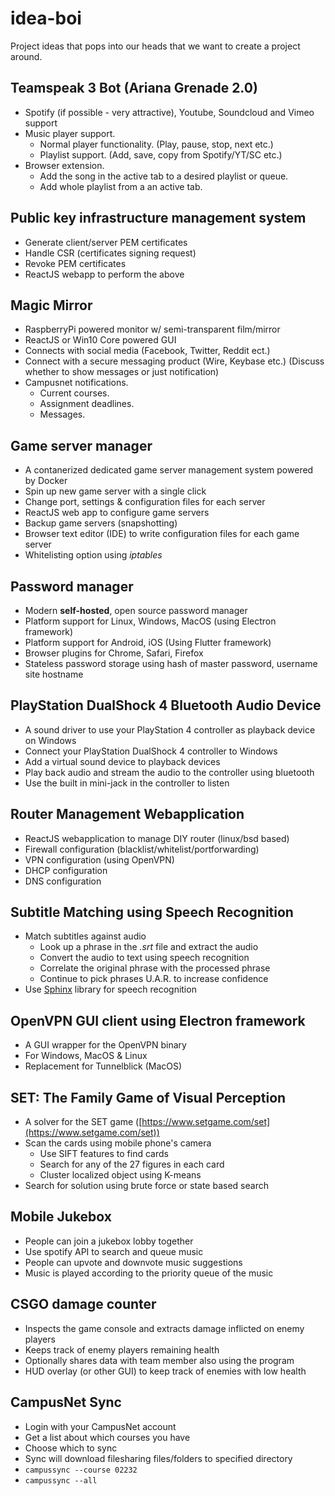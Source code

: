 # idea-boi
Project ideas that pops into our heads that we want to create a project around.

## Teamspeak 3 Bot (Ariana Grenade 2.0) 
 * Spotify (if possible - very attractive), Youtube, Soundcloud and Vimeo support
 * Music player support.
   * Normal player functionality. (Play, pause, stop, next etc.)
   * Playlist support. (Add, save, copy from Spotify/YT/SC etc.)
 * Browser extension.
   * Add the song in the active tab to a desired playlist or queue.
   * Add whole playlist from a an active tab.
 
## Public key infrastructure management system
 * Generate client/server PEM certificates
 * Handle CSR (certificates signing request)
 * Revoke PEM certificates
 * ReactJS webapp to perform the above
 
## Magic Mirror
 * RaspberryPi powered monitor w/ semi-transparent film/mirror
 * ReactJS or Win10 Core powered GUI
 * Connects with social media (Facebook, Twitter, Reddit ect.)
 * Connect with a secure messaging product (Wire, Keybase etc.) (Discuss whether to show messages or just notification)
 * Campusnet notifications.
   * Current courses.
   * Assignment deadlines.
   * Messages.
   
## Game server manager
 * A contanerized dedicated game server management system powered by Docker
 * Spin up new game server with a single click
 * Change port, settings & configuration files for each server
 * ReactJS web app to configure game servers
 * Backup game servers (snapshotting) 
 * Browser text editor (IDE) to write configuration files for each game server
 * Whitelisting option using *iptables*

## Password manager
 * Modern **self-hosted**, open source password manager
 * Platform support for Linux, Windows, MacOS (using Electron framework)
 * Platform support for Android, iOS (Using Flutter framework)
 * Browser plugins for Chrome, Safari, Firefox
 * Stateless password storage using hash of master password, username site hostname
 
 ## PlayStation DualShock 4 Bluetooth Audio Device
  * A sound driver to use your PlayStation 4 controller as playback device on Windows
  * Connect your PlayStation DualShock 4 controller to Windows
  * Add a virtual sound device to playback devices
  * Play back audio and stream the audio to the controller using bluetooth
  * Use the built in mini-jack in the controller to listen
  
 ## Router Management Webapplication
  * ReactJS webapplication to manage DIY router (linux/bsd based)
  * Firewall configuration (blacklist/whitelist/portforwarding)
  * VPN configuration (using OpenVPN)
  * DHCP configuration
  * DNS configuration
  
 ## Subtitle Matching using Speech Recognition
  * Match subtitles against audio
    * Look up a phrase in the *.srt* file and extract the audio
    * Convert the audio to text using speech recognition
    * Correlate the original phrase with the processed phrase
    * Continue to pick phrases U.A.R. to increase confidence
  * Use [Sphinx](http://www.sphinx-doc.org/en/master/) library for speech recognition
  
 ## OpenVPN GUI client using Electron framework
  * A GUI wrapper for the OpenVPN binary
  * For Windows, MacOS & Linux
  * Replacement for Tunnelblick (MacOS)
  
 ## SET: The Family Game of Visual Perception
  * A solver for the SET game ([https://www.setgame.com/set](https://www.setgame.com/set))
  * Scan the cards using mobile phone's camera
    - Use SIFT features to find cards
    - Search for any of the 27 figures in each card
    - Cluster localized object using K-means
  * Search for solution using brute force or state based search
  
## Mobile Jukebox
 * People can join a jukebox lobby together
 * Use spotify API to search and queue music
 * People can upvote and downvote music suggestions
 * Music is played according to the priority queue of the music
 
## CSGO damage counter
 * Inspects the game console and extracts damage inflicted on enemy players
 * Keeps track of enemy players remaining health
 * Optionally shares data with team member also using the program
 * HUD overlay (or other GUI) to keep track of enemies with low health

## CampusNet Sync
 * Login with your CampusNet account
 * Get a list about which courses you have
 * Choose which to sync
 * Sync will download filesharing files/folders to specified directory
 * `campussync --course 02232`
 * `campussync --all`
